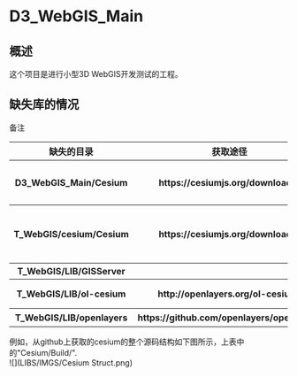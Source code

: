 # D3_WebGIS_Main

## 概述
这个项目是进行小型3D WebGIS开发测试的工程。

## 缺失库的情况
<table>
<thead>
<tr>
<th>缺失的目录</th>
<th>获取途径</th>
<th">备注</th>
</tr>
</thead>
<tr>
<th>D3_WebGIS_Main/Cesium</th>
<th>https://cesiumjs.org/downloads/</th>
<th>可以下载其源代码，然后整体的放入以上位置。</th>
</tr>
<tr>
<th>T_WebGIS/cesium/Cesium</th>
<th>https://cesiumjs.org/downloads/</th>
<th>同上，但可以使用build后的Cesium发布包,其目录为"Cesium/Build/"</th>
</tr>
<tr>
<th>T_WebGIS/LIB/GISServer</th>
<th></th>
<th></th>
</tr>
<tr>
<th>T_WebGIS/LIB/ol-cesium</th>
<th>http://openlayers.org/ol-cesium/</th>
<th>OpenLayer版本的Cesium</th>
</tr>
<tr>
<th>T_WebGIS/LIB/openlayers</th>
<th>https://github.com/openlayers/openlayers</th>
<th>openlayer 库</th>
</tr>
</table>

例如，从github上获取的cesium的整个源码结构如下图所示，上表中的"Cesium/Build/".
<br>
![](LIBS/IMGS/Cesium Struct.png)




